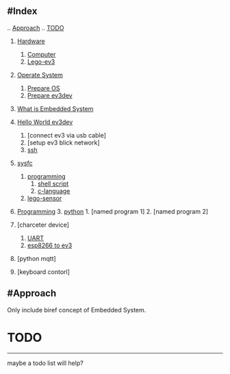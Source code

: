 #Index
---
..  [Approach](#approach)
..  [TODO](#todo)

1. [Hardware](./hardware/hardware.md#hardware)
    1. [Computer](./hardware/hardware.md#computer)
    2. [Lego-ev3](./hardware/hardware.md#lego-ev3)

2. [Operate System](./operate-system/operate-system.md#operate-system)
    1. [Prepare OS](./operate-system/operate-system.md#prepare-os)
    2. [Prepare ev3dev](./operate-system/operate-system.md#prepare-ev3dev)
    
3. [What is Embedded  System](./embedded-system.md)

7. [Hello World ev3dev](./hello-world-ev3dev.md)
    1. [connect ev3 via usb cable]
    2. [setup ev3 blick network]
    3. [ssh](./hello-world-ev3dev.md#ssh)
    
5. [sysfc](./embedded-system/sysfs.md)
    1. [programming](./embedded-system/sysfs.md#programming)
        1. [shell script](./embedded-system/sysfs.md#shell-script)
        2. [c-language](./embedded-system/sysfs.md#c-language)
    2. [lego-sensor](./embedded-system/sysfs-lego-sensor.md#sysfs-lego-sensor)
    
5. [Programming](./programming.md)
    3. [python](./programming.md#ev3dev-lang-python)
         1. [named program 1]
         2. [named program 2]
         
6. [charceter device]
      1. [UART](#uart)
      2. [esp8266 to ev3](#esp8266-to-ev3)
      
7. [python mqtt]

8. [keyboard contorl]
    
#Approach
---

Only include biref concept of Embedded System.

# TODO
---

maybe a todo list will help?
